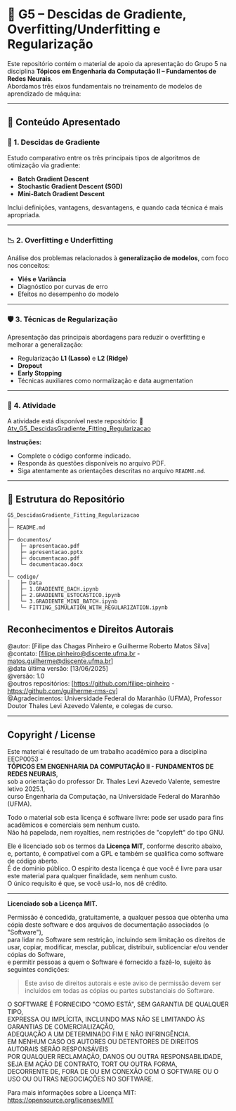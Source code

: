 # 🧠 G5 – Descidas de Gradiente, Overfitting/Underfitting e Regularização

Este repositório contém o material de apoio da apresentação do Grupo 5 na disciplina **Tópicos em Engenharia da Computação II – Fundamentos de Redes Neurais**.  
Abordamos três eixos fundamentais no treinamento de modelos de aprendizado de máquina:

---

## 📘 Conteúdo Apresentado

### 🔽 1. Descidas de Gradiente
Estudo comparativo entre os três principais tipos de algoritmos de otimização via gradiente:

- **Batch Gradient Descent**  
- **Stochastic Gradient Descent (SGD)**  
- **Mini-Batch Gradient Descent**

Inclui definições, vantagens, desvantagens, e quando cada técnica é mais apropriada.

---

### 📉 2. Overfitting e Underfitting
Análise dos problemas relacionados à **generalização de modelos**, com foco nos conceitos:

- **Viés e Variância**  
- Diagnóstico por curvas de erro  
- Efeitos no desempenho do modelo

---

### 🛡️ 3. Técnicas de Regularização
Apresentação das principais abordagens para reduzir o overfitting e melhorar a generalização:

- Regularização **L1 (Lasso)** e **L2 (Ridge)**
- **Dropout**
- **Early Stopping**
- Técnicas auxiliares como normalização e data augmentation

---

### 📌 4. Atividade

A atividade está disponível neste repositório:
🔗 [Atv\_G5\_DescidasGradiente\_Fitting\_Regularizacao](https://github.com/Redes-Neurais-2025-1/Atv_G5_DescidasGradiente_Fitting_Regularizacao/tree/main)

**Instruções:**

* Complete o código conforme indicado.
* Responda às questões disponíveis no arquivo PDF.
* Siga atentamente as orientações descritas no arquivo `README.md`.

---
## 📂 Estrutura do Repositório

```plaintext
G5_DescidasGradiente_Fitting_Regularizacao
│
├─ README.md
│
├─ documentos/
│   ├─ apresentacao.pdf
│   ├─ apresentacao.pptx
│   ├─ documentacao.pdf
│   └─ documentacao.docx
│
└─ codigo/
│   ├─ Data
│   ├─ 1.GRADIENTE_BACH.ipynb
│   ├─ 2.GRADIENTE_ESTOCASTICO.ipynb
│   └─ 3.GRADIENTE_MINI_BATCH.ipynb
│   └─ FITTING_SIMULATION_WITH_REGULARIZATION.ipynb
```


## Reconhecimentos e Direitos Autorais

@autor: [Filipe das Chagas Pinheiro e Guilherme Roberto Matos Silva]  
@contato: [filipe.pinheiro@discente.ufma.br - matos.guilherme@discente.ufma.br]  
@data última versão: [13/06/2025]  
@versão: 1.0  
@outros repositórios: [https://github.com/filipe-pinheiro - https://github.com/guilherme-rms-cv]  
@Agradecimentos: Universidade Federal do Maranhão (UFMA), Professor Doutor Thales Levi Azevedo Valente, e colegas de curso.

---

## Copyright / License

Este material é resultado de um trabalho acadêmico para a disciplina EECP0053 -  
**TÓPICOS EM ENGENHARIA DA COMPUTAÇÃO II - FUNDAMENTOS DE REDES NEURAIS**,  
sob a orientação do professor Dr. Thales Levi Azevedo Valente, semestre letivo 2025.1,  
curso Engenharia da Computação, na Universidade Federal do Maranhão (UFMA).  

Todo o material sob esta licença é software livre: pode ser usado para fins acadêmicos e comerciais sem nenhum custo.  
Não há papelada, nem royalties, nem restrições de "copyleft" do tipo GNU.  

Ele é licenciado sob os termos da **Licença MIT**, conforme descrito abaixo, e, portanto, é compatível com a GPL e também se qualifica como software de código aberto.  
É de domínio público. O espírito desta licença é que você é livre para usar este material para qualquer finalidade, sem nenhum custo.  
O único requisito é que, se você usá-lo, nos dê crédito.

---

**Licenciado sob a Licença MIT.**

Permissão é concedida, gratuitamente, a qualquer pessoa que obtenha uma cópia deste software e dos arquivos de documentação associados (o "Software"),  
para lidar no Software sem restrição, incluindo sem limitação os direitos de usar, copiar, modificar, mesclar, publicar, distribuir, sublicenciar e/ou vender cópias do Software,  
e permitir pessoas a quem o Software é fornecido a fazê-lo, sujeito às seguintes condições:

> Este aviso de direitos autorais e este aviso de permissão devem ser incluídos em todas as cópias ou partes substanciais do Software.

O SOFTWARE É FORNECIDO "COMO ESTÁ", SEM GARANTIA DE QUALQUER TIPO,  
EXPRESSA OU IMPLÍCITA, INCLUINDO MAS NÃO SE LIMITANDO ÀS GARANTIAS DE COMERCIALIZAÇÃO,  
ADEQUAÇÃO A UM DETERMINADO FIM E NÃO INFRINGÊNCIA.  
EM NENHUM CASO OS AUTORES OU DETENTORES DE DIREITOS AUTORAIS SERÃO RESPONSÁVEIS  
POR QUALQUER RECLAMAÇÃO, DANOS OU OUTRA RESPONSABILIDADE,  
SEJA EM AÇÃO DE CONTRATO, TORT OU OUTRA FORMA,  
DECORRENTE DE, FORA DE OU EM CONEXÃO COM O SOFTWARE OU O USO OU OUTRAS NEGOCIAÇÕES NO SOFTWARE.

Para mais informações sobre a Licença MIT:  
https://opensource.org/licenses/MIT
